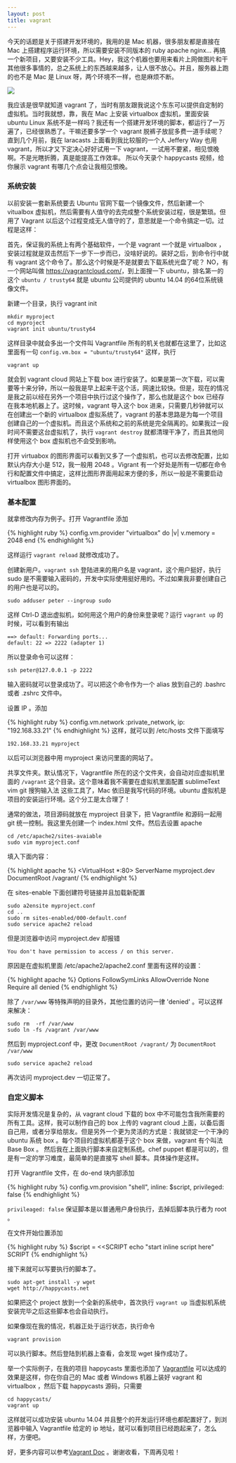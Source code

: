 ```yaml
---
layout: post
title: vagrant
---
```


今天的话题是关于搭建开发环境的，我用的是 Mac 机器，很多朋友都是直接在 Mac 上搭建程序运行环境，所以需要安装不同版本的 ruby apache nginx... 再搞一个新项目，又要安装不少工具。Hey，我这个机器也要用来看片上网做图片和干其他很多事情的，总之系统上的东西越来越多，让人很不放心。并且，服务器上跑的也不是 Mac 是 Linux 呀，两个环境不一样，也是麻烦不断。

![](http://media.happycasts.net/pic/happycasts/vagrant.png)

我应该是很早就知道 vagrant 了，当时有朋友跟我说这个东东可以提供自定制的虚拟机。当时我就想，靠，我在 Mac 上安装 virtualbox 虚拟机，里面安装 ubuntu Linux 系统不是一样吗？我还有一个搭建开发环境的脚本，都运行了一万遍了，已经很熟悉了。干嘛还要多学一个 vagrant 脱裤子放屁多费一道手续呢？直到几个月前，我在 laracasts 上面看到我比较服的一个人 Jeffery Way 也用 vagrant，所以才又下定决心好好试用一下 vagrant，一试用不要紧，相见恨晚啊。不是光瞎折腾，真是能提高工作效率。
所以今天录个 happycasts 视频，给你展示 vagrant 有哪几个点会让我相见恨晚。

### 系统安装

以前安装一套新系统要去 Ubuntu 官网下载一个镜像文件，然后新建一个 vitualbox 虚拟机，然后需要有人值守的去完成整个系统安装过程，很是繁琐。但用了 Vagrant 以后这个过程变成无人值守的了，意思就是一个命令搞定一切。过程是这样：

首先，保证我的系统上有两个基础软件，一个是 vagrant 一个就是 virtualbox ，安装过程就是双击然后下一步下一步而已，没啥好说的。装好之后，到命令行中就有 vagrant 这个命令了。那么这个时候是不是就要去下载系统光盘了呢？ NO，有一个网站叫做 <https://vagrantcloud.com/>，到上面搜一下 ubuntu，排名第一的这个  `ubuntu / trusty64` 就是 ubuntu 公司提供的 ubuntu 14.04 的64位系统镜像文件。

新建一个目录，执行 vagrant init

    mkdir myproject
    cd myproject
    vagrant init ubuntu/trusty64

这样目录中就会多出一个文件叫 Vagrantfile 所有的机关也就都在这里了，比如这里面有一句  `config.vm.box = "ubuntu/trusty64"` 这样，执行

    vagrant up

就会到 vagrant cloud 网站上下载 box 进行安装了。如果是第一次下载，可以需要等十来分钟，所以一般我是早上起来干这个活，网速比较快。但是，现在的情况是我之前以经在另外一个项目中执行过这个操作了，那么也就是这个 box 已经存在我本地机器上了。这时候，vagrant 导入这个 box 进来，只需要几秒钟就可以在创建出一个新的 virtualbox 虚拟系统了，vagrant 的基本思路是为每一个项目创建自己的一个虚拟机。而且这个系统和之前的系统是完全隔离的。如果我过一段时间不需要这台虚拟机了，执行 `vagrant destroy` 就都清理干净了，而且其他同样使用这个 box 虚拟机也不会受到影响。

打开 virtuabox 的图形界面可以看到又多了一个虚拟机，也可以去修改配置，比如默认内存大小是 512，我一般用 2048 。Vigrant 有一个好处是所有一切都在命令行和配置文件中搞定，这样比图形界面用起来方便的多，所以一般是不需要启动 virtualbox 图形界面的。

### 基本配置
就拿修改内存为例子。打开 Vagrantfile 添加

{% highlight ruby %}
config.vm.provider "virtualbox" do |v|
  v.memory = 2048
end
{% endhighlight %}

这样运行 `vagrant reload` 就修改成功了。

创建新用户。`vagrant ssh` 登陆进来的用户名是 vagrant，这个用户挺好，执行 sudo 是不需要输入密码的，开发中实际使用挺好用的。不过如果我非要创建自己的用户也是可以的。

    sudo adduser peter --ingroup sudo

这样 Ctrl-D 退出虚拟机，如何用这个用户的身份来登录呢？运行 `vagrant up` 的时候，可以看到有输出

    ==> default: Forwarding ports...
    default: 22 => 2222 (adapter 1)

所以登录命令可以这样：

    ssh peter@127.0.0.1 -p 2222

输入密码就可以登录成功了。可以把这个命令作为一个 alias 放到自己的 .bashrc 或者 .zshrc 文件中。

设置 IP 。添加

{% highlight ruby %}
config.vm.network :private_network, ip: "192.168.33.21"
{% endhighlight %}
这样，就可以到 /etc/hosts 文件下面填写

    192.168.33.21 myproject

以后可以浏览器中用 myproject 来访问里面的网站了。

共享文件夹。默认情况下，Vagrantfile 所在的这个文件夹，会自动对应虚拟机里面的 `/vagrant` 这个目录。这个意味着我不需要在虚拟机里面配置 sublimeText vim git 搜狗输入法 这些工具了，Mac 依旧是我写代码的环境。ubuntu 虚拟机是项目的安装运行环境。这个分工是太合理了！

通常的做法，项目源码就放在 myproject 目录下，把 Vagrantfile 和源码一起用 git 统一控制。我这里先创建一个 index.html 文件。然后去设置 apache

    cd /etc/apache2/sites-avaiable
    sudo vim myproject.conf

填入下面内容：

{% highlight apache %}
<VirtualHost *:80>
  ServerName myproject.dev
  DocumentRoot /vagrant/
</VirtualHost>
{% endhighlight %}


在 sites-enable 下面创建符号链接并且加载新配置

    sudo a2ensite myproject.conf
    cd ..
    sudo rm sites-enabled/000-default.conf
    sudo service apache2 reload

但是浏览器中访问 myproject.dev 却报错

    You don't have permission to access / on this server.

原因是在虚拟机里面 /etc/apache2/apache2.conf 里面有这样的设置：

{% highlight apache %}
<Directory />
  Options FollowSymLinks
  AllowOverride None
  Require all denied
</Directory>
{% endhighlight %}

除了 `/var/www` 等特殊声明的目录外，其他位置的访问一律 'denied' 。可以这样来解决：

    sudo rm  -rf /var/www
    sudo ln -fs /vagrant /var/www

然后到 myproject.conf 中，更改 `DocumentRoot /vagrant/` 为 `DocumentRoot /var/www`

    sudo service apache2 reload

再次访问 myproject.dev 一切正常了。

### 自定义脚本

实际开发情况是复杂的，从 vagrant cloud 下载的 box 中不可能包含我所需要的所有工具。这样，我可以制作自己的 box 上传的 vagrant cloud 上面，以备后面自己用，或者分享给朋友。但是另外一个更为灵活的方式是：我就锁定一个干净的 ubuntu 系统 box 。每个项目的虚拟机都基于这个 box 来做，vagrant 有个叫法 Base Box 。
然后我在上面执行脚本来自定制系统。chef puppet 都是可以的，但是有一定的学习难度，最简单的是直接写 shell 脚本。具体操作是这样。

打开 Vagrantfile 文件，在 do-end 块内部添加

{% highlight ruby %}
config.vm.provision "shell", inline: $script, privileged: false
{% endhighlight %}

`privileaged: false` 保证脚本是以普通用户身份执行，去掉后脚本执行者为 root 。

在文件开始位置添加

{% highlight ruby %}
$script = <<SCRIPT
    echo "start inline script here"
SCRIPT
{% endhighlight %}

接下来就可以写要执行的脚本了。

    sudo apt-get install -y wget
    wget http://happycasts.net

如果把这个 project 放到一个全新的系统中，首次执行 `vagrant up` 当虚拟机系统安装完毕之后这些脚本也会自动执行。

如果像现在我的情况，机器正处于运行状态，执行命令

    vagrant provision

可以执行脚本。然后登陆到机器上查看，会发现 wget 操作成功了。

举一个实际例子，在我的项目 happycasts 里面也添加了 [Vagrantfile](https://github.com/happypeter/happycasts/blob/master/Vagrantfile) 可以达成的效果是这样，你在你自己的 Mac 或者 Windows 机器上装好 vagrant 和 virtualbox ，然后下载 happycasts 源码，只需要

    cd happycasts/
    vagrant up

这样就可以成功安装 ubuntu 14.04 并且整个的开发运行环境也都配置好了，到浏览器中输入 Vagrantfile 给定的 ip 地址，就可以看到项目已经跑起来了，怎么样，方便吧。

好，更多内容可以参考[Vagrant Doc](https://docs.vagrantup.com/v2/) 。谢谢收看，下周再见啦！





